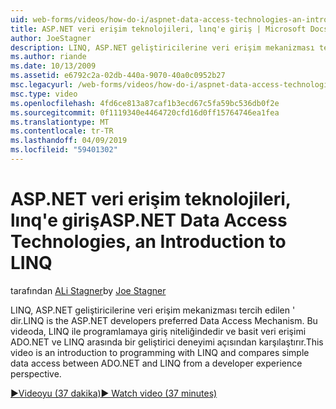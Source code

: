 ```yaml
---
uid: web-forms/videos/how-do-i/aspnet-data-access-technologies-an-introduction-to-linq
title: ASP.NET veri erişim teknolojileri, lınq'e giriş | Microsoft Docs
author: JoeStagner
description: LINQ, ASP.NET geliştiricilerine veri erişim mekanizması tercih edilen ' dir. Bu videoda, LINQ ile programlamaya giriş niteliğindedir ve basit veri erişimi betwee karşılaştırır...
ms.author: riande
ms.date: 10/13/2009
ms.assetid: e6792c2a-02db-440a-9070-40a0c0952b27
msc.legacyurl: /web-forms/videos/how-do-i/aspnet-data-access-technologies-an-introduction-to-linq
msc.type: video
ms.openlocfilehash: 4fd6ce813a87caf1b3ecd67c5fa59bc536db0f2e
ms.sourcegitcommit: 0f1119340e4464720cfd16d0ff15764746ea1fea
ms.translationtype: MT
ms.contentlocale: tr-TR
ms.lasthandoff: 04/09/2019
ms.locfileid: "59401302"
---
```

# <a name="aspnet-data-access-technologies-an-introduction-to-linq"></a><span data-ttu-id="e25c9-104">ASP.NET veri erişim teknolojileri, lınq'e giriş</span><span class="sxs-lookup"><span data-stu-id="e25c9-104">ASP.NET Data Access Technologies, an Introduction to LINQ</span></span>

<span data-ttu-id="e25c9-105">tarafından [ALi Stagner](https://github.com/JoeStagner)</span><span class="sxs-lookup"><span data-stu-id="e25c9-105">by [Joe Stagner](https://github.com/JoeStagner)</span></span>

<span data-ttu-id="e25c9-106">LINQ, ASP.NET geliştiricilerine veri erişim mekanizması tercih edilen ' dir.</span><span class="sxs-lookup"><span data-stu-id="e25c9-106">LINQ is the ASP.NET developers preferred Data Access Mechanism.</span></span> <span data-ttu-id="e25c9-107">Bu videoda, LINQ ile programlamaya giriş niteliğindedir ve basit veri erişimi ADO.NET ve LINQ arasında bir geliştirici deneyimi açısından karşılaştırır.</span><span class="sxs-lookup"><span data-stu-id="e25c9-107">This video is an introduction to programming with LINQ and compares simple data access between ADO.NET and LINQ from a developer experience perspective.</span></span>

[<span data-ttu-id="e25c9-108">&#9654;Videoyu (37 dakika)</span><span class="sxs-lookup"><span data-stu-id="e25c9-108">&#9654; Watch video (37 minutes)</span></span>](https://channel9.msdn.com/Blogs/ASP-NET-Site-Videos/aspnet-data-access-technologies-an-introduction-to-linq)
